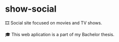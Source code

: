 # show-social
:film_strip: Social site focused on movies and TV shows.

:mortar_board: This web aplication is a part of my Bachelor thesis.
